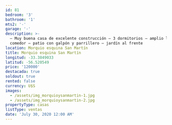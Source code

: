 ```yaml
---
id: 81
bedroom: '3'
bathroom: '1'
mts2: '-'
garage: '-'
description: >-
  – Muy buena casa de excelente construcción – 3 dormitorios – amplio living
  comedor – patio con galpón y parrillero – jardín al frente
location: Morquio esquina San Martín
title: Morquio esquina San Martín
longitud: -33.3849033
latitud: -56.520549
price: '120000'
destacada: true
soldout: true
rented: false
currency: U$S
images:
  - /assets/img_morquioysanmartin-1.jpg
  - /assets/img_morquioysanmartin-2.jpg
propertyType: casas
listType: ventas
date: 'July 30, 2020 12:00 AM'
---
```


